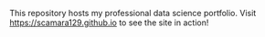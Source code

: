 This repository hosts my professional data science portfolio. Visit https://scamara129.github.io to see the site in action!

